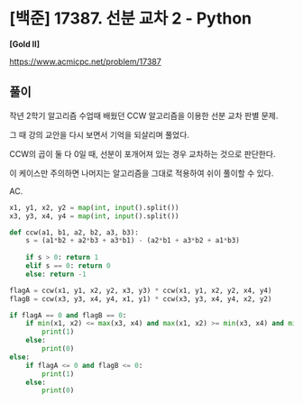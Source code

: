 # [백준] 17387. 선분 교차 2 - Python

**[Gold II]**



https://www.acmicpc.net/problem/17387



## 풀이

작년 2학기 알고리즘 수업때 배웠던 CCW 알고리즘을 이용한 선분 교차 판별 문제.

그 때 강의 교안을 다시 보면서 기억을 되살리며 풀었다.



CCW의 곱이 둘 다 0일 때, 선분이 포개어져 있는 경우 교차하는 것으로 판단한다.

이 케이스만 주의하면 나머지는 알고리즘을 그대로 적용하여 쉬이 풀이할 수 있다.

AC.

```python
x1, y1, x2, y2 = map(int, input().split())
x3, y3, x4, y4 = map(int, input().split())

def ccw(a1, b1, a2, b2, a3, b3):
    s = (a1*b2 + a2*b3 + a3*b1) - (a2*b1 + a3*b2 + a1*b3)
    
    if s > 0: return 1
    elif s == 0: return 0
    else: return -1

flagA = ccw(x1, y1, x2, y2, x3, y3) * ccw(x1, y1, x2, y2, x4, y4)
flagB = ccw(x3, y3, x4, y4, x1, y1) * ccw(x3, y3, x4, y4, x2, y2)

if flagA == 0 and flagB == 0:
    if min(x1, x2) <= max(x3, x4) and max(x1, x2) >= min(x3, x4) and min(y1, y2) <= max(y3, y4) and max(y1, y2) >= min(y3, y4):
        print(1)
    else:
        print(0)
else:
    if flagA <= 0 and flagB <= 0:
        print(1)
    else:
        print(0)
```

